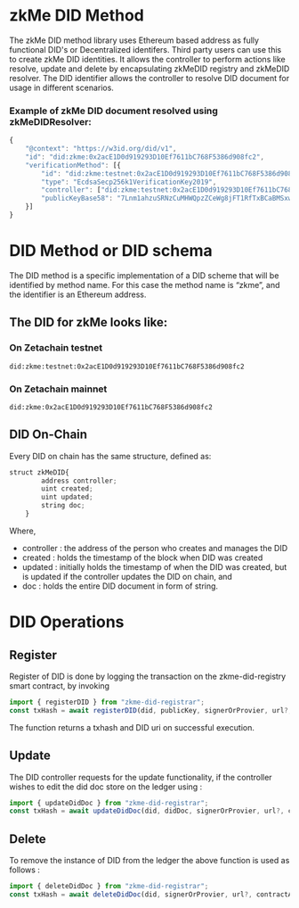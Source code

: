 # zkMe DID Method

The zkMe DID method library uses Ethereum based address as fully functional DID's or Decentralized identifers.
Third party users can use this to create zkMe DID identities. It allows the controller to perform actions like 
resolve, update and delete by encapsulating zkMeDID registry and zkMeDID resolver. The DID identifier allows the 
controller to resolve DID document for usage in different scenarios.

### Example of zkMe DID document resolved using zkMeDIDResolver:
```js
{
	"@context": "https://w3id.org/did/v1",
	"id": "did:zkme:0x2acE1D0d919293D10Ef7611bC768F5386d908fc2",
	"verificationMethod": [{
		"id": "did:zkme:testnet:0x2acE1D0d919293D10Ef7611bC768F5386d908fc2",
		"type": "EcdsaSecp256k1VerificationKey2019",
		"controller": ["did:zkme:testnet:0x2acE1D0d919293D10Ef7611bC768F5386d908fc2"],
		"publicKeyBase58": "7Lnm1ahzuSRNzCuMHWQpzZCeWg8jFT1RfTxBCaBMSxw1qWMk1UJc28rQwfG2Gewb1z48guTmEtJy1p7Y42ECLsecVeJYb"
	}]
}
```

# DID Method or DID schema
The DID method is a specific implementation of a DID scheme that will be identified by method name. For this case the method name is “zkme”, and the identifier is an Ethereum address.

## The DID for zkMe looks like:

### On Zetachain testnet
```
did:zkme:testnet:0x2acE1D0d919293D10Ef7611bC768F5386d908fc2
```

### On Zetachain mainnet
```
did:zkme:0x2acE1D0d919293D10Ef7611bC768F5386d908fc2
```

## DID On-Chain

Every DID on chain has the same structure, defined as:

```js 
struct zkMeDID{
        address controller;
        uint created;
        uint updated;
        string doc;
    }
```
Where,
- controller : the address of the person who creates and manages the DID
- created : holds the timestamp of the block when DID was created
- updated : initially holds the timestamp of when the DID was created, but is updated if the controller updates the DID on chain, and
- doc : holds the entire DID document in form of string.

# DID Operations

## Register

Register of DID is done by logging the transaction on the zkme-did-registry smart contract, by invoking

```js
import { registerDID } from "zkme-did-registrar";
const txHash = await registerDID(did, publicKey, signerOrProvier, url?, contractAddress?);
```
The function returns a txhash and DID uri on successful execution.

## Update

The DID controller requests for the update functionality, if the controller wishes to edit the did doc store on the ledger using :

```js
import { updateDidDoc } from "zkme-did-registrar";
const txHash = await updateDidDoc(did, didDoc, signerOrProvier, url?, contractAddress?);
```

## Delete

To remove the instance of DID from the ledger the above function is used as follows :

```js
import { deleteDidDoc } from "zkme-did-registrar";
const txHash = await deleteDidDoc(did, signerOrProvier, url?, contractAddress?);
```
